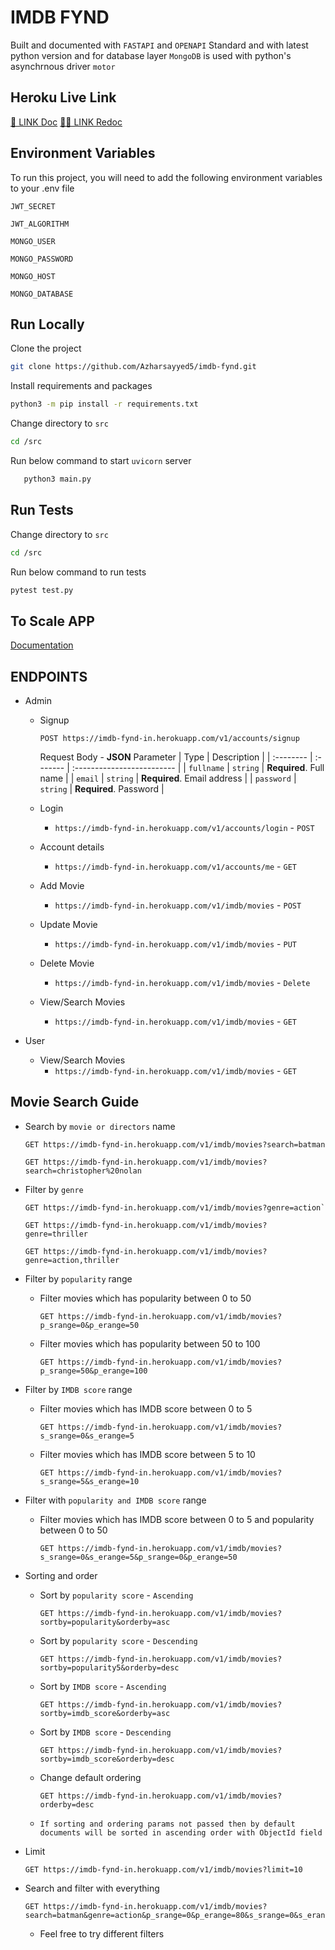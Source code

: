# IMDB FYND

Built and documented with `FASTAPI` and `OPENAPI` Standard and with latest python version and for database layer `MongoDB` is used with python's asynchrnous driver `motor`

## Heroku Live Link
[🦸 LINK Doc](https://imdb-fynd-in.herokuapp.com/docs)
[🦸‍♀️ LINK Redoc](https://imdb-fynd-in.herokuapp.com/redoc)

## Environment Variables

To run this project, you will need to add the following environment variables to your .env file

`JWT_SECRET`

`JWT_ALGORITHM`

`MONGO_USER`

`MONGO_PASSWORD`

`MONGO_HOST`

`MONGO_DATABASE`

## Run Locally
Clone the project

```bash
git clone https://github.com/Azharsayyed5/imdb-fynd.git
```

Install requirements and packages

```bash
python3 -m pip install -r requirements.txt
```

Change directory to `src`

```bash
cd /src
```

Run below command to start `uvicorn` server

```bash
   python3 main.py
```

## Run Tests

Change directory to `src`

```bash
cd /src
```

Run below command to run tests

```bash
pytest test.py
```


## To Scale APP

[Documentation](https://github.com/Azharsayyed5/imdb-fynd/blob/main/scaling_101.txt)

## ENDPOINTS

- Admin
    - Signup
        ```http
        POST https://imdb-fynd-in.herokuapp.com/v1/accounts/signup
        ```
        
        Request Body - **JSON**
        Parameter | Type     | Description                |
        | :-------- | :------- | :------------------------- |
        | `fullname` | `string` | **Required**. Full name |
        | `email` | `string` | **Required**. Email address |
        | `password` | `string` | **Required**. Password |
    
    - Login
        - `https://imdb-fynd-in.herokuapp.com/v1/accounts/login` - `POST`

    - Account details
        - `https://imdb-fynd-in.herokuapp.com/v1/accounts/me` - `GET`

    - Add Movie
        - `https://imdb-fynd-in.herokuapp.com/v1/imdb/movies` - `POST`

    - Update Movie
        - `https://imdb-fynd-in.herokuapp.com/v1/imdb/movies` - `PUT`

    - Delete Movie
        - `https://imdb-fynd-in.herokuapp.com/v1/imdb/movies` - `Delete`

    - View/Search Movies
        - `https://imdb-fynd-in.herokuapp.com/v1/imdb/movies` - `GET`

- User
    - View/Search Movies
        - `https://imdb-fynd-in.herokuapp.com/v1/imdb/movies` - `GET`

## Movie Search Guide
- Search by `movie or directors` name

    ```http
    GET https://imdb-fynd-in.herokuapp.com/v1/imdb/movies?search=batman
    ```

    ```http
    GET https://imdb-fynd-in.herokuapp.com/v1/imdb/movies?search=christopher%20nolan
    ```

- Filter by `genre`

    ```http
    GET https://imdb-fynd-in.herokuapp.com/v1/imdb/movies?genre=action`
    ```

    ```http
    GET https://imdb-fynd-in.herokuapp.com/v1/imdb/movies?genre=thriller
    ```

    ```http
    GET https://imdb-fynd-in.herokuapp.com/v1/imdb/movies?genre=action,thriller
    ```

- Filter by `popularity` range
    - Filter movies which has popularity between 0 to 50

        ```http
        GET https://imdb-fynd-in.herokuapp.com/v1/imdb/movies?p_srange=0&p_erange=50
        ```

    - Filter movies which has popularity between 50 to 100

        ```http
        GET https://imdb-fynd-in.herokuapp.com/v1/imdb/movies?p_srange=50&p_erange=100
        ```

- Filter by `IMDB score` range
    - Filter movies which has IMDB score between 0 to 5

        ```http
        GET https://imdb-fynd-in.herokuapp.com/v1/imdb/movies?s_srange=0&s_erange=5
        ```
    - Filter movies which has IMDB score between 5 to 10

        ```http
        GET https://imdb-fynd-in.herokuapp.com/v1/imdb/movies?s_srange=5&s_erange=10
        ```

- Filter with `popularity and IMDB score` range
    - Filter movies which has IMDB score between 0 to 5 and popularity between 0 to 50

        ```http
        GET https://imdb-fynd-in.herokuapp.com/v1/imdb/movies?s_srange=0&s_erange=5&p_srange=0&p_erange=50
        ```

- Sorting and order
    - Sort by `popularity score` - `Ascending`

        ```http
        GET https://imdb-fynd-in.herokuapp.com/v1/imdb/movies?sortby=popularity&orderby=asc
        ```

    - Sort by `popularity score` - `Descending`

        ```http
        GET https://imdb-fynd-in.herokuapp.com/v1/imdb/movies?sortby=popularity5&orderby=desc
        ```

    - Sort by `IMDB score` - `Ascending`

        ```http
        GET https://imdb-fynd-in.herokuapp.com/v1/imdb/movies?sortby=imdb_score&orderby=asc
        ```
    - Sort by `IMDB score` - `Descending`

        ```http
        GET https://imdb-fynd-in.herokuapp.com/v1/imdb/movies?sortby=imdb_score&orderby=desc
        ```

    - Change default ordering

        ```http 
        GET https://imdb-fynd-in.herokuapp.com/v1/imdb/movies?orderby=desc
        ```

    - `If sorting and ordering params not passed then by default documents will be sorted in ascending order with ObjectId field`

- Limit

    ```http
    GET https://imdb-fynd-in.herokuapp.com/v1/imdb/movies?limit=10
    ```

- Search and filter with everything

    ```http
    GET https://imdb-fynd-in.herokuapp.com/v1/imdb/movies?search=batman&genre=action&p_srange=0&p_erange=80&s_srange=0&s_erange=10&sortby=imdb_score&orderby=desc&limit=10
    ```

    - Feel free to try different filters
